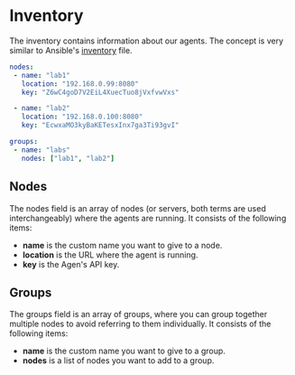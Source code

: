 # Inventory
The inventory contains information about our agents. The concept is very similar to Ansible's [inventory](https://docs.ansible.com/ansible/latest/inventory_guide/intro_inventory.html) file.

```yaml title="inventory.yaml"
nodes:
 - name: "lab1"
   location: "192.168.0.99:8080"
   key: "Z6wC4goD7V2EiL4XuecTuo8jVxfvwVxs"

 - name: "lab2"
   location: "192.168.0.100:8080"
   key: "EcwxaMO3kyBaKETesxInx7ga3Ti93gvI"

groups:
 - name: "labs"
   nodes: ["lab1", "lab2"]
```

## Nodes
The nodes field is an array of nodes (or servers, both terms are used interchangeably) where the agents are running. It consists of the following items:

- **name** is the custom name you want to give to a node.
- **location** is the URL where the agent is running.
- **key** is the Agen's API key.

## Groups
The groups field is an array of groups, where you can group together multiple nodes to avoid referring to them individually. It consists of the following items:

- **name** is the custom name you want to give to a group.
- **nodes** is a list of nodes you want to add to a group.
